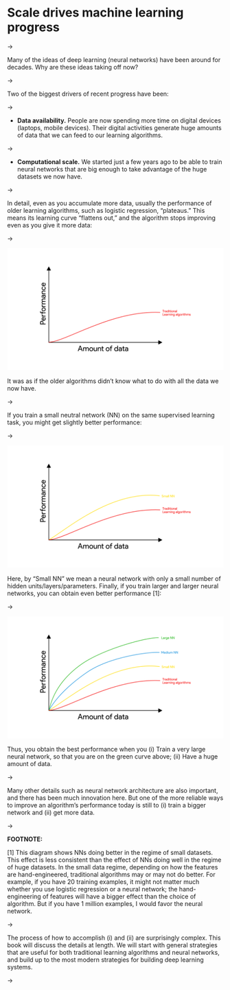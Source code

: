 # Scale drives machine learning progress

->


Many of the ideas of deep learning (neural networks) have been around for decades. Why are these ideas taking off now?

->


Two of the biggest drivers of recent progress have been:

->


* **Data availability.​** People are now spending more time on digital devices (laptops, mobile devices). Their digital activities generate huge amounts of data that we can feed to our learning algorithms.

->


* **Computational scale.** ​We started just a few years ago to be able to train neural networks that are big enough to take advantage of the huge datasets we now have.

->


In detail, even as you accumulate more data, usually the performance of older learning algorithms, such as logistic regression, “plateaus.” This means its learning curve “flattens out,” and the algorithm stops improving even as you give it more data:

->


![img](../imgs/C04_01.png)


It was as if the older algorithms didn’t know what to do with all the data we now have.

->


If you train a small neutral network (NN) on the same supervised learning task, you might get slightly better performance:

->


![img](../imgs/C04_02.png)

Here, by “Small NN” we mean a neural network with only a small number of hidden units/layers/parameters. Finally, if you train larger and larger neural networks, you can obtain even better performance [1]:

->



![img](../imgs/C04_03.png)

Thus, you obtain the best performance when you (i) Train a very large neural network, so that you are on the green curve above; (ii) Have a huge amount of data.

->



Many other details such as neural network architecture are also important, and there has been much innovation here. But one of the more reliable ways to improve an algorithm’s performance today is still to (i) train a bigger network and (ii) get more data.

->



**FOOTNOTE:**

[1] This diagram shows NNs doing better in the regime of small datasets. This effect is less consistent than the effect of NNs doing well in the regime of huge datasets. In the small data regime, depending on how the features are hand-engineered, traditional algorithms may or may not do better. For example, if you have 20 training examples, it might not matter much whether you use logistic regression or a neural network; the hand-engineering of features will have a bigger effect than the choice of algorithm. But if you have 1 million examples, I would favor the neural network.

->



The process of how to accomplish (i) and (ii) are surprisingly complex. This book will discuss the details at length. We will start with general strategies that are useful for both traditional learning algorithms and neural networks, and build up to the most modern strategies for building deep learning systems.

->

